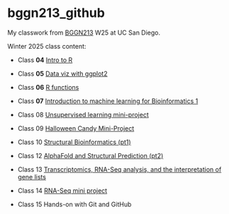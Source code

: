 # bggn213_github
My classwork from [BGGN213](https://bioboot.github.io/bggn213_W25/) W25 at UC San Diego.

Winter 2025 class content:

- Class **04** [Intro to R]()

- Class **05** [Data viz with ggplot2](class05/class5.html)

- Class **06** [R functions](https://github.com/bioboot/bggn213_github/blob/main/class06/class06.qmd)

- Class **07** [Introduction to machine learning for Bioinformatics 1]()

- Class 08 [Unsupervised learning mini-project]()

- Class 09 [Halloween Candy Mini-Project]()

- Class 10 [Structural Bioinformatics (pt1)]()

- Class 12 [AlphaFold and Structural Prediction (pt2)]()

- Class 13 [Transcriptomics, RNA-Seq analysis, and the interpretation of gene lists]()

- Class 14 [RNA-Seq mini project]()

- Class 15 Hands-on with Git and GitHub

